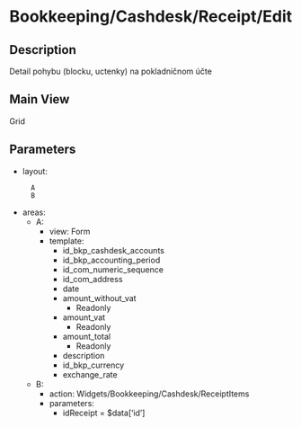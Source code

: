 # Bookkeeping/Cashdesk/Receipt/Edit

## Description

Detail pohybu (blocku, uctenky) na pokladničnom účte

## Main View

Grid

## Parameters

* layout:
  ```
    A
    B
  ```
* areas:
  * A:
    * view: Form
    * template:
      * id_bkp_cashdesk_accounts
      * id_bkp_accounting_period
      * id_com_numeric_sequence
      * id_com_address
      * date
      * amount_without_vat
        * Readonly
      * amount_vat
        * Readonly
      * amount_total
        * Readonly
      * description
      * id_bkp_currency
      * exchange_rate
  * B:
    * action: Widgets/Bookkeeping/Cashdesk/ReceiptItems
    * parameters:
      * idReceipt = $data[‘id’]
